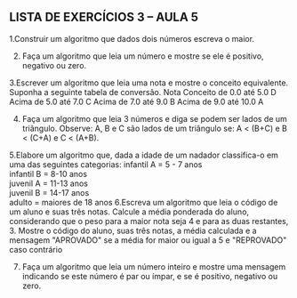 ## LISTA DE EXERCÍCIOS 3 – AULA 5

1.Construir um algoritmo que dados dois números
escreva o maior.

2. Faça um algoritmo que leia um número e mostre
se ele é positivo, negativo ou zero.

3.Escrever um algoritmo que leia uma nota e
mostre o conceito equivalente. Suponha a
seguinte tabela de conversão.
Nota Conceito
de 0.0 até 5.0 D
Acima de 5.0 até 7.0 C
Acima de 7.0 até 9.0 B
Acima de 9.0 até 10.0 A

4. Faça um algoritmo que leia 3 números e diga se
podem ser lados de um triângulo. Observe: A, B
e C são lados de um triângulo se:
A < (B+C) e B < (C+A) e C < (A+B).

5.Elabore um algoritmo que, dada a idade de um
nadador classifica-o em uma das seguintes
categorias:
infantil	A	=	5	- 7	anos	
infantil	B	=	8-10	anos	
juvenil	A	=	11-13	anos	
juvenil	B	=	14-17	anos	
adulto	=	maiores	de	18	anos
6.Escreva um algoritmo que leia o código de um
aluno e suas três notas. Calcule a média
ponderada do aluno, considerando que o peso
para a maior nota seja 4 e para as duas restantes,
3. Mostre o código do aluno, suas três notas, a
média calculada e a mensagem "APROVADO"
se a média for maior ou igual a 5 e
"REPROVADO" caso contrário

7. Faça um algoritmo que leia um número inteiro e
mostre uma mensagem indicando se este
número é par ou ímpar, e se é positivo, negativo
ou zero. 